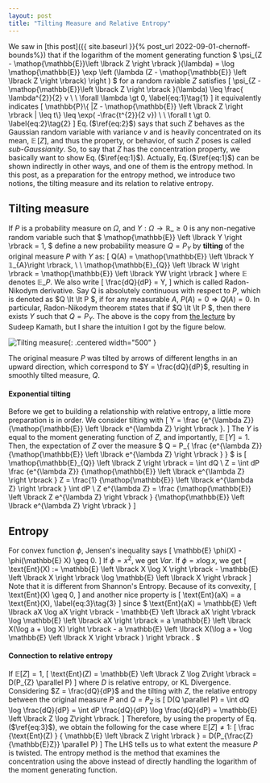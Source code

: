```yaml
---
layout: post
title: "Tilting Measure and Relative Entropy"
---
```

We saw 
in [this post]({{ site.baseurl }}{% post_url 2022-09-01-chernoff-bounds%})
that if the logarithm of the moment generating function 
$
    \psi_{Z - \mathop{\mathbb{E}}\left \lbrack Z \right \rbrack }(\lambda)
    =
    \log \mathop{\mathbb{E}} \exp \left (\lambda (Z - \mathop{\mathbb{E}} \left \lbrack Z \right \rbrack) \right )
$
for a random raviable $Z$ satisfies
\[
    \psi_{Z - \mathop{\mathbb{E}}\left \lbrack Z \right \rbrack }(\lambda)
    \leq
    \frac{ \lambda^{2}}{2} v
    \ \ \forall \lambda \gt 0,
    \label{eq:1}\tag{1}
\]
it equivalently indicates 
\[
    \mathbb{P}\\{ |Z - \mathop{\mathbb{E}} \left \lbrack Z \right \rbrack | \leq t\\}
    \leq
    \exp( -\frac{t^{2}}{2 v})
    \ \ \forall t \gt 0.
    \label{eq:2}\tag{2}
\]
Eq.$\,$($\ref{eq:2}$) says
that such $Z$ behaves as the Gaussian random variable with variance $v$ and is heavily concentrated on its mean, 
$\mathop{\mathbb{E}} \left \lbrack Z \right \rbrack$,
and thus
the property, or behavior, of such $Z$ poses is called *sub-Gaussianity*.
So, to say that $Z$ has the concentration property, we basically want to show Eq.$\,$($\ref{eq:1}$).
Actually,
Eq.$\,$($\ref{eq:1}$)
can be shown indirectly in other ways, and one of them is the entropy method.
In this post, as a preparation for the entropy method,
we introduce two notions, the tilting measure and its relation to relative entropy.


## Tilting measure
If $P$ is a probability measure on $\Omega$, and $Y: \Omega \rightarrow \mathbb{R}\_{\geq 0}$
is any non-negative random variable such that 
$
\mathop{\mathbb{E}} \left \lbrack Y \right \rbrack = 1,
$
define a new probability measure $Q = P_{Y}$ by **tilting** of the original measure $P$ with $Y$ as:
\[
    Q(A) = \mathop{\mathbb{E}} \left \lbrack Y 𝟙\_{A}\right \rbrack,
    \ \ 
    \mathop{\mathbb{E}\_{Q}} \left \lbrack
    W
    \right \rbrack
    =
    \mathop{\mathbb{E}} \left \lbrack
    YW
    \right \rbrack
\]
where $\mathbb{E}$ denotes $\mathbb{E}\_{P}$.
We also write
\[
    \frac{dQ}{dP} = Y,
\]
which is called Radon-Nikodym derivative.
Say Q is absolutely continuous with respect to $P$, which is denoted as $Q \lt \lt P $,
if for any measurable $A$, $P(A) = 0 \Rightarrow Q(A) = 0$. 
In particular, Radon-Nikodym theorem states that 
if $Q \lt \lt P $, then there exists $Y$ such that $Q = P_{Y}$.
The above is the copy from 
[the lecture](https://www.youtube.com/watch?v=QOJ5ldVRML8&t=3247s) by Sudeep Kamath,
but I share the intuition I got by the figure below.

![Tilting measure]({{site.baseurl}}/img/Chernoff/fig_tilting.png){: .centered width="500" }

The original measure $P$ was tilted by arrows of different lengths in an upward direction, which correspond to
$Y = \frac{dQ}{dP}$,
resulting in smoothly tilted measure, $Q$.

#### Exponential tilting
Before we get to building a relationship with relative entropy, a little more preparation is in order.
We consider tilting with
\[
    Y = \frac
    {e^{\lambda Z}}
    {\mathop{\mathbb{E}} \left \lbrack e^{\lambda Z} \right \rbrack }.
\]
The $Y$ is equal to the moment generating function of $Z$, 
and importantly, $\mathop{\mathbb{E}} \left \lbrack Y \right \rbrack = 1$.
Then, the expectation of $Z$ over the measure
$
    Q = P_{
    \frac
    {e^{\lambda Z}}
    {\mathop{\mathbb{E}} \left \lbrack e^{\lambda Z} \right \rbrack }
    }
$
is
\[
    \mathop{\mathbb{E}\_{Q}} \left \lbrack
    Z
    \right \rbrack
    =
    \int dQ \ Z
    =
    \int dP 
    \frac
    {e^{\lambda Z}}
    {\mathop{\mathbb{E}} \left \lbrack e^{\lambda Z} \right \rbrack }
    Z
    =
    \frac{1}
    {\mathop{\mathbb{E}} \left \lbrack e^{\lambda Z} \right \rbrack }
    \int
    dP \ Z  e^{\lambda Z}
    =
    \frac
    {\mathop{\mathbb{E}} \left \lbrack Z e^{\lambda Z} \right \rbrack }
    {\mathop{\mathbb{E}} \left \lbrack e^{\lambda Z} \right \rbrack }
\]

## Entropy
For convex function $\phi$, Jensen's inequality says 
\[
    \mathbb{E} \phi(X) - \phi(\mathbb{E} X) \geq 0.
\]
If $\phi = x^{2}$, we get $Var$.
If $\phi = x \log x$, we get 
\[
    \text{Ent}(X) := \mathbb{E} \left \lbrack X \log X \right \rbrack
    -
    \mathbb{E} \left \lbrack X \right \rbrack \log \mathbb{E} \left \lbrack X \right \rbrack
\]
Note that it is different from Shannon's Entropy.
Because of its convexity, 
\[
    \text{Ent}(X) \geq 0,
\]
and another nice property is
\[
    \text{Ent}(aX) = a \text{Ent}(X),
    \label{eq:3}\tag{3}
\]
since $
    \text{Ent}(aX)  = 
    \mathbb{E} \left \lbrack aX \log aX \right \rbrack
    -
    \mathbb{E} \left \lbrack aX \right \rbrack \log \mathbb{E} \left \lbrack aX \right \rbrack
    =
    a \mathbb{E} \left \lbrack X(\log a + \log X) \right \rbrack
    -
    a \mathbb{E} \left \lbrack X(\log a + \log \mathbb{E} \left \lbrack X \right \rbrack ) \right \rbrack
    .
$

#### Connection to relative entropy
If $\mathbb{E} \left \lbrack Z \right \rbrack = 1$,
\[
    \text{Ent}(Z) =
    \mathbb{E} \left \lbrack Z \log Z\right \rbrack
    =
    D(P_{Z} \parallel P)
\]
where $D$ is relative entropy, or KL Divergence.
Considering $Z = \frac{dQ}{dP}$ and the tilting with $Z$,
the relative entropy between the original measure $P$ and $Q=P_{Z}$ is
\[
    D(Q \parallel P) = \int dQ \log \frac{dQ}{dP} = \int dP \frac{dQ}{dP} \log \frac{dQ}{dP} = \mathbb{E} \left \lbrack Z \log Z\right \rbrack.
\]
Therefore, by using the property of Eq.$\,$($\ref{eq:3}$), we obtain the following for the case where 
$\mathbb{E} \left \lbrack Z \right \rbrack \neq 1$:
\[
    \frac {\text{Ent}(Z) } { \mathbb{E} \left \lbrack Z \right \rbrack }
    =
    D(P_{\frac{Z}{\mathbb{E}Z}} \parallel P)
\]
The LHS tells us 
to what extent the measure $P$ is twisted.
The entropy method is the method that examines the concentration using the above
instead of directly handling the logarithm of the moment generating function.
